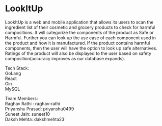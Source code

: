 # LookItUp
LookItUp is a web and mobile application that allows its users to scan the ingredient list of their cosmetic and grocery products to check for harmful compositions. It will categorize the components of the product as Safe or Harmful. Further you can look up the use case of each component used in the product and how it is manufactured. If the product contains harmful components, then the user will have the option to look up safe alternatives.
Ratings of the product will also be displayed to the user based on safety composition(accuracy improves as our database expands).


Tech Stack:<br>
GoLang<br> React<br> Gin<br> MySQL

Team Members:<br>
Raghav Rathi : raghav-rathi <br>
Priyanshu Prasad: priyanshu0499 <br>
Suneet Jain: suneet10 <br>
Daksh Mehta: dakshmehta23 <br>

